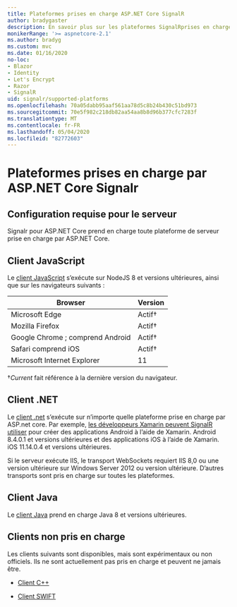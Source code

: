 ```yaml
---
title: Plateformes prises en charge ASP.NET Core SignalR
author: bradygaster
description: En savoir plus sur les plateformes SignalRprises en charge pour ASP.net core.
monikerRange: '>= aspnetcore-2.1'
ms.author: bradyg
ms.custom: mvc
ms.date: 01/16/2020
no-loc:
- Blazor
- Identity
- Let's Encrypt
- Razor
- SignalR
uid: signalr/supported-platforms
ms.openlocfilehash: 70a05dabb95aaf561aa78d5c8b24b430c51bd973
ms.sourcegitcommit: 70e5f982c218db82aa54aa8b8d96b377cfc7283f
ms.translationtype: MT
ms.contentlocale: fr-FR
ms.lasthandoff: 05/04/2020
ms.locfileid: "82772603"
---
```

# <a name="aspnet-core-signalr-supported-platforms"></a>Plateformes prises en charge par ASP.NET Core Signalr

## <a name="server-system-requirements"></a>Configuration requise pour le serveur

Signalr pour ASP.NET Core prend en charge toute plateforme de serveur prise en charge par ASP.NET Core.

## <a name="javascript-client"></a>Client JavaScript

Le [client JavaScript](xref:signalr/javascript-client) s’exécute sur NodeJS 8 et versions ultérieures, ainsi que sur les navigateurs suivants :

| Browser                         | Version         |
| ------------------------------- | --------------- |
| Microsoft Edge                  | Actif&dagger; |
| Mozilla Firefox                 | Actif&dagger; |
| Google Chrome ; comprend Android | Actif&dagger; |
| Safari comprend iOS            | Actif&dagger; |
| Microsoft Internet Explorer     | 11              |

&dagger;*Current* fait référence à la dernière version du navigateur.

## <a name="net-client"></a>Client .NET

Le [client .net](xref:signalr/dotnet-client) s’exécute sur n’importe quelle plateforme prise en charge par ASP.net core. Par exemple, [les développeurs Xamarin peuvent SignalR utiliser](https://github.com/aspnet/Announcements/issues/305) pour créer des applications Android à l’aide de Xamarin. Android 8.4.0.1 et versions ultérieures et des applications iOS à l’aide de Xamarin. iOS 11.14.0.4 et versions ultérieures.

Si le serveur exécute IIS, le transport WebSockets requiert IIS 8,0 ou une version ultérieure sur Windows Server 2012 ou version ultérieure. D’autres transports sont pris en charge sur toutes les plateformes.

## <a name="java-client"></a>Client Java

Le [client Java](xref:signalr/java-client) prend en charge Java 8 et versions ultérieures.

## <a name="unsupported-clients"></a>Clients non pris en charge

Les clients suivants sont disponibles, mais sont expérimentaux ou non officiels. Ils ne sont actuellement pas pris en charge et peuvent ne jamais être.

* [Client C++](https://github.com/aspnet/SignalR-Client-Cpp)

* [Client SWIFT](https://github.com/moozzyk/SignalR-Client-Swift)
